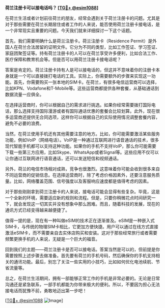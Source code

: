 **荷兰注册卡可以接电话吗？ [[TG💪+ @esim1088](https://t.me/s/esim1088)]**

在荷兰生活或者计划前往荷兰的朋友，经常会遇到关于荷兰注册卡的问题。尤其是对于那些需要在荷兰长期居住或者工作的人来说，能否使用荷兰注册卡接电话，是一个非常现实且重要的问题。今天我们就来详细探讨一下这个话题。

首先，我们需要明确什么是荷兰注册卡。荷兰注册卡（Residence Permit）是外国人在荷兰合法居留的证明文件。它分为不同的类型，比如工作签证、学习签证、家庭团聚签证等。持有荷兰注册卡的人可以在荷兰享受许多便利，比如合法工作、医疗保障和教育机会等。但是否可以用荷兰注册卡接电话呢？

答案是肯定的。荷兰注册卡持有人是可以接电话的，但这并不意味着你的注册卡本身就是一个可以直接拨打电话的工具。实际上，你需要额外的步骤来实现这一功能。首先，你需要购买一张本地的SIM卡。在荷兰，有很多电信运营商可以选择，比如KPN、Vodafone和T-Mobile等。这些运营商都提供各种套餐，从基础通话到数据流量一应俱全。

在选择运营商时，你可以根据自己的需求进行挑选。如果你经常需要拨打国际电话，那么选择支持国际漫游或者有国际通话优惠的套餐会比较划算。此外，现在很多运营商还提供无合同选项，这样你可以根据自己的实际使用情况调整套餐内容，避免不必要的浪费。

当然，在荷兰使用手机还有其他需要注意的地方。比如，你可能需要激活某些服务功能，例如VoIP（网络电话）。VoIP是一种通过互联网进行语音通话的技术，很多现代智能手机都可以支持这种功能。如果你的手机不支持VoIP，那么你可能需要下载一些第三方应用，比如Skype、WhatsApp或者Signal等。这些应用不仅可以让你通过互联网进行语音通话，还可以发送短信和视频通话。

另外，荷兰的电信市场相对成熟，竞争也很激烈。这意味着你可能会收到很多来自不同运营商的促销信息。在选择运营商时，除了考虑价格因素外，还要注意服务质量。比如，网络覆盖范围、信号强度以及客服响应速度都是值得考虑的因素。

对于那些刚刚拿到荷兰注册卡的人来说，接电话可能会显得有些复杂。毕竟，这是一个全新的环境，需要适应新的规则和流程。但是，只要你稍微花点时间研究一下，就会发现这一切其实并没有想象中那么困难。而且，随着科技的发展，现在的通讯方式已经变得越来越便捷了。

值得一提的是，现在有一种叫做eSIM的技术正在逐渐普及。eSIM是一种嵌入式SIM卡，与传统的物理SIM卡相比，它更加方便快捷。用户可以通过在线方式直接激活eSIM卡，而不需要亲自去实体店购买和安装。这对于那些经常旅行或者需要频繁更换手机的人来说，无疑是一个巨大的福音。

回到我们的主题——荷兰注册卡是否可以接电话。答案当然是可以的，但前提是你需要按照上述步骤去做准备。首先要有荷兰的手机号码，然后确保你的手机支持相关的通讯功能。最后，别忘了关注一些实用的小技巧，比如如何优化电池续航、节省流量等。

总之，在荷兰生活期间，拥有一部能够正常工作的手机是非常必要的。无论是日常沟通还是紧急联系，一部手机都能为你带来极大的便利。所以，不要因为担心无法接电话而犹豫不前，勇敢地迈出第一步吧！

[[TG💪+ @esim1088](https://t.me/s/esim1088) ![Image](https://i.postimg.cc/4NQfJmqS/Snipaste-2025-05-13-00-14-12.png)]